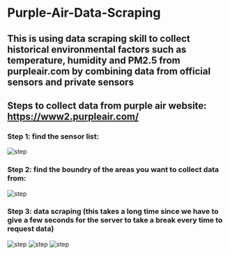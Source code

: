 # Purple-Air-Data-Scraping
## This is using data scraping skill to collect historical environmental factors such as temperature, humidity and PM2.5 from purpleair.com by combining data from official sensors and private sensors
## Steps to collect data from purple air website: https://www2.purpleair.com/
### Step 1: find the sensor list:
<img src="https://github.com/Wenhuan2516/Heatwave-Data-Collection/blob/main/air1.png" alt="step" title="step">

### Step 2: find the boundry of the areas you want to collect data from:
<img src="https://github.com/Wenhuan2516/Heatwave-Data-Collection/blob/main/air2.png" alt="step" title="step">

### Step 3: data scraping (this takes a long time since we have to give a few seconds for the server to take a break every time to request data)
<img src="https://github.com/Wenhuan2516/Heatwave-Data-Collection/blob/main/air3.png" alt="step" title="step">
<img src="https://github.com/Wenhuan2516/Heatwave-Data-Collection/blob/main/air4.png" alt="step" title="step">
<img src="https://github.com/Wenhuan2516/Heatwave-Data-Collection/blob/main/air5.png" alt="step" title="step">

